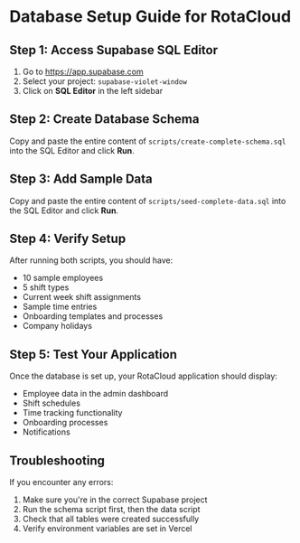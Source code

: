 # Database Setup Guide for RotaCloud

## Step 1: Access Supabase SQL Editor
1. Go to https://app.supabase.com
2. Select your project: `supabase-violet-window`
3. Click on **SQL Editor** in the left sidebar

## Step 2: Create Database Schema
Copy and paste the entire content of `scripts/create-complete-schema.sql` into the SQL Editor and click **Run**.

## Step 3: Add Sample Data
Copy and paste the entire content of `scripts/seed-complete-data.sql` into the SQL Editor and click **Run**.

## Step 4: Verify Setup
After running both scripts, you should have:
- 10 sample employees
- 5 shift types
- Current week shift assignments
- Sample time entries
- Onboarding templates and processes
- Company holidays

## Step 5: Test Your Application
Once the database is set up, your RotaCloud application should display:
- Employee data in the admin dashboard
- Shift schedules
- Time tracking functionality
- Onboarding processes
- Notifications

## Troubleshooting
If you encounter any errors:
1. Make sure you're in the correct Supabase project
2. Run the schema script first, then the data script
3. Check that all tables were created successfully
4. Verify environment variables are set in Vercel 